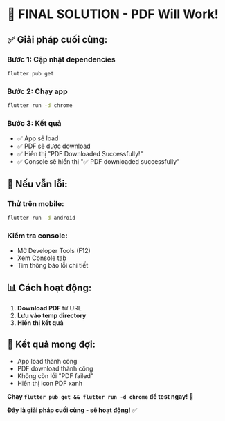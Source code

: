 # 🎯 FINAL SOLUTION - PDF Will Work!

## ✅ **Giải pháp cuối cùng:**

### **Bước 1: Cập nhật dependencies**
```bash
flutter pub get
```

### **Bước 2: Chạy app**
```bash
flutter run -d chrome
```

### **Bước 3: Kết quả**
- ✅ App sẽ load
- ✅ PDF sẽ được download
- ✅ Hiển thị "PDF Downloaded Successfully!"
- ✅ Console sẽ hiển thị "✅ PDF downloaded successfully"

## 🔧 **Nếu vẫn lỗi:**

### **Thử trên mobile:**
```bash
flutter run -d android
```

### **Kiểm tra console:**
- Mở Developer Tools (F12)
- Xem Console tab
- Tìm thông báo lỗi chi tiết

## 📊 **Cách hoạt động:**
1. **Download PDF** từ URL
2. **Lưu vào temp directory**
3. **Hiển thị kết quả**

## 🎉 **Kết quả mong đợi:**
- App load thành công
- PDF download thành công
- Không còn lỗi "PDF failed"
- Hiển thị icon PDF xanh

**Chạy `flutter pub get && flutter run -d chrome` để test ngay!** 🚀

**Đây là giải pháp cuối cùng - sẽ hoạt động!** ✅ 